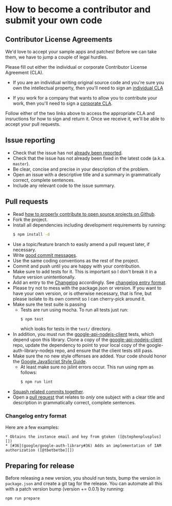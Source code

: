 # How to become a contributor and submit your own code

## Contributor License Agreements

We'd love to accept your sample apps and patches! Before we can take them, we
have to jump a couple of legal hurdles.

Please fill out either the individual or corporate Contributor License Agreement
(CLA).

 * If you are an individual writing original source code and you're sure you own
   the intellectual property, then you'll need to sign an [individual CLA][7]

 * If you work for a company that wants to allow you to contribute your work,
   then you'll need to sign a [corporate CLA][8].

Follow either of the two links above to access the appropriate CLA and
insructions for how to sign and return it. Once we receive it, we'll be able to
accept your pull requests.

## Issue reporting

* Check that the issue has not [already been reported][1].
* Check that the issue has not already been fixed in the latest code
  (a.k.a. `master`).
* Be clear, concise and precise in your description of the problem.
* Open an issue with a descriptive title and a summary in grammatically correct,
  complete sentences.
* Include any relevant code to the issue summary.


## Pull requests

* Read [how to properly contribute to open source projects on Github][2].
* Fork the project.
* Install all dependencies including development requirements by running:
  ``` sh
  $ npm install -d
  ```
* Use a topic/feature branch to easily amend a pull request later, if necessary.
* Write [good commit messages][3].
* Use the same coding conventions as the rest of the project.
* Commit and push until you are happy with your contribution.
* Make sure to add tests for it. This is important so I don't break it
  in a future version unintentionally.
* Add an entry to the [Changelog](CHANGELOG.md) accordingly. See
  [changelog entry format](#changelog-entry-format).
* Please try not to mess with the package.json or version. If you want to
  have your own version, or is otherwise necessary, that is fine, but please
  isolate to its own commit so I can cherry-pick around it.
* Make sure the test suite is passing
  * Tests are run using mocha. To run all tests just run:
    ```sh
    $ npm test
    ```
    which looks for tests in the `test/` directory.
* In addition, you must run the [google-api-nodejs-client][9] tests,
which depend upon this library. Clone a copy of the
[google-api-nodejs-client][9] repo, update the dependency to point to
your local copy of the google-auth-library-nodejs repo, and ensure that the
client tests still pass.
* Make sure the no new style offenses are added. Your code should honor the
  [Google JavaScript Style Guide][6].
  * At least make sure no jslint errors occur.  This run using npm as follows:
    ```sh
    $ npm run lint
    ```
* [Squash related commits together][5].
* Open a [pull request][4] that relates to *only* one subject with a clear title
  and description in grammatically correct, complete sentences.


### Changelog entry format

Here are a few examples:

```
* Obtains the instance email and key from gtoken ([@stephenplusplus][])
* [#36](google/google-auth-library#36) Adds an implementation of IAM authorization ([@tbetbetbe][])
```


## Preparing for release

Before releasing a new version, you should run tests,
bump the version in `package.json` and create a git tag for the release. You
can automate all this with a patch version bump (version += 0.0.1) by running:

``` sh
npm run prepare
```

[1]: https://github.com/google/google-auth-nodejs-library/issues
[2]: http://gun.io/blog/how-to-github-fork-branch-and-pull-request
[3]: http://tbaggery.com/2008/04/19/a-note-about-git-commit-messages.html
[4]: https://help.github.com/articles/using-pull-requests
[5]: http://gitready.com/advanced/2009/02/10/squashing-commits-with-rebase.html
[6]: https://google-styleguide.googlecode.com/svn/trunk/javascriptguide.xml
[7]: https://developers.google.com/open-source/cla/individual
[8]: https://developers.google.com/open-source/cla/corporate
[9]: https://github.com/google/google-api-nodejs-client
